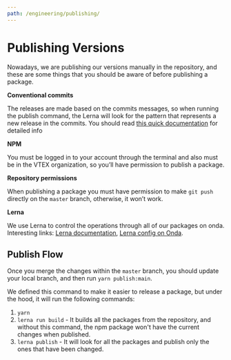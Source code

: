 ```yaml
---
path: /engineering/publishing/
---
```


# Publishing Versions

Nowadays, we are publishing our versions manually in the repository, and these are some things that you should be aware of before publishing a package.

**Conventional commits**

The releases are made based on the commits messages, so when running the publish command, the Lerna will look for the pattern that represents a new release in the commits. You should read [this quick documentation](https://www.conventionalcommits.org/en/v1.0.0/) for detailed info

**NPM**

You must be logged in to your account through the terminal and also must be in the VTEX organization, so you’ll have permission to publish a package.

**Repository permissions**

When publishing a package you must have permission to make `git push` directly on the `master` branch, otherwise, it won’t work.

**Lerna**

We use Lerna to control the operations through all of our packages on onda. Interesting links: [Lerna documentation](https://github.com/lerna/lerna), [Lerna config on Onda](https://github.com/vtex/onda/blob/master/lerna.json).

## Publish Flow

Once you merge the changes within the `master` branch, you should update your local branch, and then run `yarn publish:main`.

We defined this command to make it easier to release a package, but under the hood, it will run the following commands:

1. `yarn`
2. `lerna run build` - It builds all the packages from the repository, and without this command, the npm package won't have the current changes when published.
3. `lerna publish` - It will look for all the packages and publish only the ones that have been changed.
